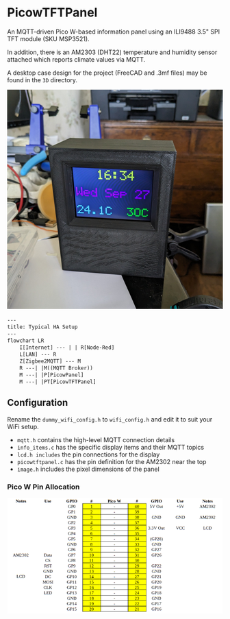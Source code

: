 # PicowTFTPanel

An MQTT-driven Pico W-based information panel using an ILI9488 3.5" SPI TFT module (SKU MSP3521).

In addition, there is an AM2303 (DHT22) temperature and humidity sensor attached which
reports climate values via MQTT.

A desktop case design for the project (FreeCAD and .3mf files) may be found in the `3D` directory.

![Alt text](docs/PicowTFTPanel_Case.jpg)

```mermaid
---
title: Typical HA Setup
---
flowchart LR
    I[Internet] --- | | R[Node-Red]
    L[LAN] --- R
    Z[Zigbee2MQTT] --- M
    R ---| |M((MQTT Broker))
    M ---| |P[PicowPanel]
    M ---| |PT[PicowTFTPanel]
```
## Configuration

Rename the `dummy_wifi_config.h` to `wifi_config.h` and edit it to suit your WiFi setup.

* `mqtt.h` contains the high-level MQTT connection details
* `info_items.c` has the specific display items and their MQTT topics
* `lcd.h includes` the pin connections for the display
* `picowtftpanel.c` has the pin definition for the AM2302 near the top
* `image.h` includes the pixel dimensions of the panel

### Pico W Pin Allocation
![Top View](image.png)
 